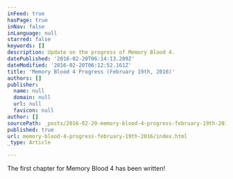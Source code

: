 ```yaml
---
inFeed: true
hasPage: true
inNav: false
inLanguage: null
starred: false
keywords: []
description: Update on the progress of Memory Blood 4.
datePublished: '2016-02-20T06:14:13.209Z'
dateModified: '2016-02-20T06:12:52.161Z'
title: 'Memory Blood 4 Progress (February 19th, 2016)'
authors: []
publisher:
  name: null
  domain: null
  url: null
  favicon: null
author: []
sourcePath: _posts/2016-02-20-memory-blood-4-progress-february-19th-2016.md
published: true
url: memory-blood-4-progress-february-19th-2016/index.html
_type: Article

---
```

The first chapter for Memory Blood 4 has been written!